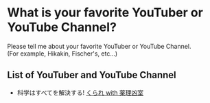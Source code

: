 # What is your favorite YouTuber or YouTube Channel?
Please tell me about your favorite YouTuber or YouTube Channel.  
(For example, Hikakin, Fischer's, etc...)

## List of YouTuber and YouTube Channel
- 科学はすべてを解決する! [くられ with 薬理凶室](https://www.youtube.com/@krr)
